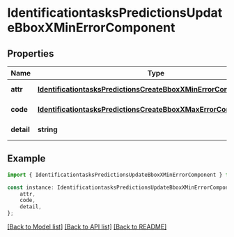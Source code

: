 # IdentificationtasksPredictionsUpdateBboxXMinErrorComponent


## Properties

Name | Type | Description | Notes
------------ | ------------- | ------------- | -------------
**attr** | [**IdentificationtasksPredictionsCreateBboxXMinErrorComponentAttr**](IdentificationtasksPredictionsCreateBboxXMinErrorComponentAttr.md) |  | [default to undefined]
**code** | [**IdentificationtasksPredictionsCreateBboxXMaxErrorComponentCode**](IdentificationtasksPredictionsCreateBboxXMaxErrorComponentCode.md) |  | [default to undefined]
**detail** | **string** |  | [default to undefined]

## Example

```typescript
import { IdentificationtasksPredictionsUpdateBboxXMinErrorComponent } from 'mosquito-alert';

const instance: IdentificationtasksPredictionsUpdateBboxXMinErrorComponent = {
    attr,
    code,
    detail,
};
```

[[Back to Model list]](../README.md#documentation-for-models) [[Back to API list]](../README.md#documentation-for-api-endpoints) [[Back to README]](../README.md)

